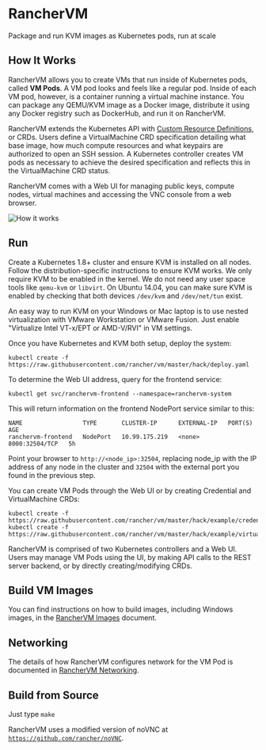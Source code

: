 # RancherVM

Package and run KVM images as Kubernetes pods, run at scale

## How It Works

RancherVM allows you to create VMs that run inside of Kubernetes pods, called
**VM Pods**. A VM pod looks and feels like a regular pod. Inside of each VM
pod, however, is a container running a virtual machine instance. You can
package any QEMU/KVM image as a Docker image, distribute it using any Docker
registry such as DockerHub, and run it on RancherVM.

RancherVM extends the Kubernetes API with [Custom Resource Definitions](https://kubernetes.io/docs/concepts/api-extension/custom-resources/), or CRDs.
Users define a VirtualMachine CRD specification detailing what base image, how
much compute resources and what keypairs are authorized to open an SSH session. 
A Kubernetes controller creates VM pods as necessary to achieve the desired
specification and reflects this in the VirtualMachine CRD status.

RancherVM comes with a Web UI for managing public keys, compute nodes, virtual
machines and accessing the VNC console from a web browser.

![How it works](docs/ranchervm.png "How it works")

## Run

Create a Kubernetes 1.8+ cluster and ensure KVM is installed on all nodes.
Follow the distribution-specific instructions to ensure KVM works. We only
require KVM to be enabled in the kernel. We do not need any user space tools
like `qemu-kvm` or `libvirt`. On Ubuntu 14.04, you can make sure KVM is enabled
by checking that both devices `/dev/kvm` and `/dev/net/tun` exist.

An easy way to run KVM on your Windows or Mac laptop is to use nested
virtualization with VMware Workstation or VMware Fusion. Just enable
"Virtualize Intel VT-x/EPT or AMD-V/RVI" in VM settings.

Once you have Kubernetes and KVM both setup, deploy the system:

```
kubectl create -f https://raw.githubusercontent.com/rancher/vm/master/hack/deploy.yaml
```

To determine the Web UI address, query for the frontend service:

```
kubectl get svc/ranchervm-frontend --namespace=ranchervm-system
```

This will return information on the frontend NodePort service similar to this:

```
NAME                 TYPE       CLUSTER-IP      EXTERNAL-IP   PORT(S)          AGE
ranchervm-frontend   NodePort   10.99.175.219   <none>        8000:32504/TCP   5h
```

Point your browser to `http://<node_ip>:32504`, replacing node_ip with the IP
address of any node in the cluster and `32504` with the external port you found
in the previous step.

You can create VM Pods through the Web UI or by creating Credential and
VirtualMachine CRDs:

```
kubectl create -f https://raw.githubusercontent.com/rancher/vm/master/hack/example/credentials.yaml
kubectl create -f https://raw.githubusercontent.com/rancher/vm/master/hack/example/virtualmachine.yaml
```

RancherVM is comprised of two Kubernetes controllers and a Web UI. Users may
manage VM Pods using the UI, by making API calls to the REST server backend, or
by directly creating/modifying CRDs.

## Build VM Images

You can find instructions on how to build images, including Windows images,
in the [RancherVM Images](docs/images.md) document.

## Networking

The details of how RancherVM configures network for the VM Pod is documented
in [RancherVM Networking](docs/networking.md).

## Build from Source

Just type `make`

RancherVM uses a modified version of noVNC at [`https://github.com/rancher/noVNC`](https://github.com/rancher/noVNC).
